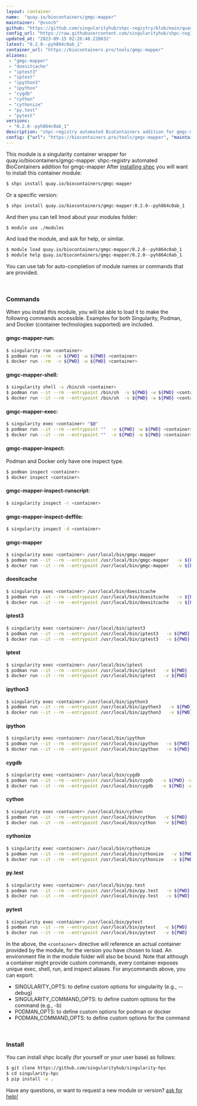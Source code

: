 ```yaml
---
layout: container
name:  "quay.io/biocontainers/gmgc-mapper"
maintainer: "@vsoch"
github: "https://github.com/singularityhub/shpc-registry/blob/main/quay.io/biocontainers/gmgc-mapper/container.yaml"
config_url: "https://raw.githubusercontent.com/singularityhub/shpc-registry/main/quay.io/biocontainers/gmgc-mapper/container.yaml"
updated_at: "2023-09-15 02:26:40.228831"
latest: "0.2.0--pyh864c0ab_1"
container_url: "https://biocontainers.pro/tools/gmgc-mapper"
aliases:
 - "gmgc-mapper"
 - "doesitcache"
 - "iptest3"
 - "iptest"
 - "ipython3"
 - "ipython"
 - "cygdb"
 - "cython"
 - "cythonize"
 - "py.test"
 - "pytest"
versions:
 - "0.2.0--pyh864c0ab_1"
description: "shpc-registry automated BioContainers addition for gmgc-mapper"
config: {"url": "https://biocontainers.pro/tools/gmgc-mapper", "maintainer": "@vsoch", "description": "shpc-registry automated BioContainers addition for gmgc-mapper", "latest": {"0.2.0--pyh864c0ab_1": "sha256:9df4b2519af9d4c64ba004bcfc995562fc2f92e001b71197c266009884fc90a3"}, "tags": {"0.2.0--pyh864c0ab_1": "sha256:9df4b2519af9d4c64ba004bcfc995562fc2f92e001b71197c266009884fc90a3"}, "docker": "quay.io/biocontainers/gmgc-mapper", "aliases": {"gmgc-mapper": "/usr/local/bin/gmgc-mapper", "doesitcache": "/usr/local/bin/doesitcache", "iptest3": "/usr/local/bin/iptest3", "iptest": "/usr/local/bin/iptest", "ipython3": "/usr/local/bin/ipython3", "ipython": "/usr/local/bin/ipython", "cygdb": "/usr/local/bin/cygdb", "cython": "/usr/local/bin/cython", "cythonize": "/usr/local/bin/cythonize", "py.test": "/usr/local/bin/py.test", "pytest": "/usr/local/bin/pytest"}}
---
```


This module is a singularity container wrapper for quay.io/biocontainers/gmgc-mapper.
shpc-registry automated BioContainers addition for gmgc-mapper
After [installing shpc](#install) you will want to install this container module:


```bash
$ shpc install quay.io/biocontainers/gmgc-mapper
```

Or a specific version:

```bash
$ shpc install quay.io/biocontainers/gmgc-mapper:0.2.0--pyh864c0ab_1
```

And then you can tell lmod about your modules folder:

```bash
$ module use ./modules
```

And load the module, and ask for help, or similar.

```bash
$ module load quay.io/biocontainers/gmgc-mapper/0.2.0--pyh864c0ab_1
$ module help quay.io/biocontainers/gmgc-mapper/0.2.0--pyh864c0ab_1
```

You can use tab for auto-completion of module names or commands that are provided.

<br>

### Commands

When you install this module, you will be able to load it to make the following commands accessible.
Examples for both Singularity, Podman, and Docker (container technologies supported) are included.

#### gmgc-mapper-run:

```bash
$ singularity run <container>
$ podman run --rm  -v ${PWD} -w ${PWD} <container>
$ docker run --rm  -v ${PWD} -w ${PWD} <container>
```

#### gmgc-mapper-shell:

```bash
$ singularity shell -s /bin/sh <container>
$ podman run --it --rm --entrypoint /bin/sh  -v ${PWD} -w ${PWD} <container>
$ docker run --it --rm --entrypoint /bin/sh  -v ${PWD} -w ${PWD} <container>
```

#### gmgc-mapper-exec:

```bash
$ singularity exec <container> "$@"
$ podman run --it --rm --entrypoint ""  -v ${PWD} -w ${PWD} <container> "$@"
$ docker run --it --rm --entrypoint ""  -v ${PWD} -w ${PWD} <container> "$@"
```

#### gmgc-mapper-inspect:

Podman and Docker only have one inspect type.

```bash
$ podman inspect <container>
$ docker inspect <container>
```

#### gmgc-mapper-inspect-runscript:

```bash
$ singularity inspect -r <container>
```

#### gmgc-mapper-inspect-deffile:

```bash
$ singularity inspect -d <container>
```


#### gmgc-mapper

```bash
$ singularity exec <container> /usr/local/bin/gmgc-mapper
$ podman run --it --rm --entrypoint /usr/local/bin/gmgc-mapper   -v ${PWD} -w ${PWD} <container> -c " $@"
$ docker run --it --rm --entrypoint /usr/local/bin/gmgc-mapper   -v ${PWD} -w ${PWD} <container> -c " $@"
```


#### doesitcache

```bash
$ singularity exec <container> /usr/local/bin/doesitcache
$ podman run --it --rm --entrypoint /usr/local/bin/doesitcache   -v ${PWD} -w ${PWD} <container> -c " $@"
$ docker run --it --rm --entrypoint /usr/local/bin/doesitcache   -v ${PWD} -w ${PWD} <container> -c " $@"
```


#### iptest3

```bash
$ singularity exec <container> /usr/local/bin/iptest3
$ podman run --it --rm --entrypoint /usr/local/bin/iptest3   -v ${PWD} -w ${PWD} <container> -c " $@"
$ docker run --it --rm --entrypoint /usr/local/bin/iptest3   -v ${PWD} -w ${PWD} <container> -c " $@"
```


#### iptest

```bash
$ singularity exec <container> /usr/local/bin/iptest
$ podman run --it --rm --entrypoint /usr/local/bin/iptest   -v ${PWD} -w ${PWD} <container> -c " $@"
$ docker run --it --rm --entrypoint /usr/local/bin/iptest   -v ${PWD} -w ${PWD} <container> -c " $@"
```


#### ipython3

```bash
$ singularity exec <container> /usr/local/bin/ipython3
$ podman run --it --rm --entrypoint /usr/local/bin/ipython3   -v ${PWD} -w ${PWD} <container> -c " $@"
$ docker run --it --rm --entrypoint /usr/local/bin/ipython3   -v ${PWD} -w ${PWD} <container> -c " $@"
```


#### ipython

```bash
$ singularity exec <container> /usr/local/bin/ipython
$ podman run --it --rm --entrypoint /usr/local/bin/ipython   -v ${PWD} -w ${PWD} <container> -c " $@"
$ docker run --it --rm --entrypoint /usr/local/bin/ipython   -v ${PWD} -w ${PWD} <container> -c " $@"
```


#### cygdb

```bash
$ singularity exec <container> /usr/local/bin/cygdb
$ podman run --it --rm --entrypoint /usr/local/bin/cygdb   -v ${PWD} -w ${PWD} <container> -c " $@"
$ docker run --it --rm --entrypoint /usr/local/bin/cygdb   -v ${PWD} -w ${PWD} <container> -c " $@"
```


#### cython

```bash
$ singularity exec <container> /usr/local/bin/cython
$ podman run --it --rm --entrypoint /usr/local/bin/cython   -v ${PWD} -w ${PWD} <container> -c " $@"
$ docker run --it --rm --entrypoint /usr/local/bin/cython   -v ${PWD} -w ${PWD} <container> -c " $@"
```


#### cythonize

```bash
$ singularity exec <container> /usr/local/bin/cythonize
$ podman run --it --rm --entrypoint /usr/local/bin/cythonize   -v ${PWD} -w ${PWD} <container> -c " $@"
$ docker run --it --rm --entrypoint /usr/local/bin/cythonize   -v ${PWD} -w ${PWD} <container> -c " $@"
```


#### py.test

```bash
$ singularity exec <container> /usr/local/bin/py.test
$ podman run --it --rm --entrypoint /usr/local/bin/py.test   -v ${PWD} -w ${PWD} <container> -c " $@"
$ docker run --it --rm --entrypoint /usr/local/bin/py.test   -v ${PWD} -w ${PWD} <container> -c " $@"
```


#### pytest

```bash
$ singularity exec <container> /usr/local/bin/pytest
$ podman run --it --rm --entrypoint /usr/local/bin/pytest   -v ${PWD} -w ${PWD} <container> -c " $@"
$ docker run --it --rm --entrypoint /usr/local/bin/pytest   -v ${PWD} -w ${PWD} <container> -c " $@"
```



In the above, the `<container>` directive will reference an actual container provided
by the module, for the version you have chosen to load. An environment file in the
module folder will also be bound. Note that although a container
might provide custom commands, every container exposes unique exec, shell, run, and
inspect aliases. For anycommands above, you can export:

 - SINGULARITY_OPTS: to define custom options for singularity (e.g., --debug)
 - SINGULARITY_COMMAND_OPTS: to define custom options for the command (e.g., -b)
 - PODMAN_OPTS: to define custom options for podman or docker
 - PODMAN_COMMAND_OPTS: to define custom options for the command

<br>

### Install

You can install shpc locally (for yourself or your user base) as follows:

```bash
$ git clone https://github.com/singularityhub/singularity-hpc
$ cd singularity-hpc
$ pip install -e .
```

Have any questions, or want to request a new module or version? [ask for help!](https://github.com/singularityhub/singularity-hpc/issues)